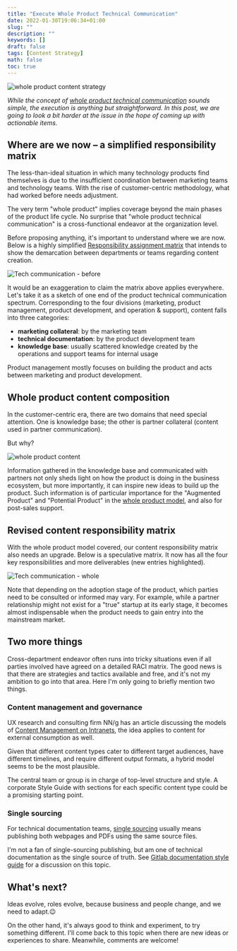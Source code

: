 ```yaml
---
title: "Execute Whole Product Technical Communication"
date: 2022-01-30T19:06:34+01:00
slug: ""
description: ""
keywords: []
draft: false
tags: [Content Strategy]
math: false
toc: true
---
```


![whole product content strategy](/images/whole-product-content-title.png)

*While the concept of [whole product technical communication](/blog/whole-product-tech-comm/) sounds simple, the execution is anything but straightforward. In this post, we are going to look a bit harder at the issue in the hope of coming up with actionable items.*

## Where are we now &ndash; a simplified responsibility matrix

The less-than-ideal situation in which many technology products find themselves is due to the insufficient coordination between marketing teams and technology teams. With the rise of customer-centric methodology, what had worked before needs adjustment.

The very term "whole product" implies coverage beyond the main phases of the product life cycle. No surprise that "whole product technical communication" is a cross-functional endeavor at the organization level.

Before proposing anything, it's important to understand where we are now. Below is a highly simplified [Responsibility assignment matrix](https://en.wikipedia.org/wiki/Responsibility_assignment_matrix) that intends to show the demarcation between departments or teams regarding content creation.

![Tech communication - before](/images/content-raci-before.png)

It would be an exaggeration to claim the matrix above applies everywhere. Let's take it as a sketch of one end of the product technical communication spectrum. Corresponding to the four divisions (marketing, product management, product development, and operation & support), content falls into three categories:

* **marketing collateral**: by the marketing team
* **technical documentation**: by the product development team
* **knowledge base**: usually scattered knowledge created by the operations and support teams for internal usage

Product management mostly focuses on building the product and acts between marketing and product development.

## Whole product content composition

In the customer-centric era, there are two domains that need special attention. One is knowledge base; the other is partner collateral (content used in partner communication). 

But why?

![whole product content](/images/whole-product-content.png)

Information gathered in the knowledge base and communicated with partners not only sheds light on how the product is doing in the business ecosystem, but more importantly, it can inspire new ideas to build up the product. Such information is of particular importance for the "Augmented Product" and "Potential Product" in the [whole product model](/blog/whole-product-tech-comm/#technology-adoption-life-cycle-and-whole-product-model), and also for post-sales support.

## Revised content responsibility matrix

With the whole product model covered, our content responsibility matrix also needs an upgrade. Below is a speculative matrix. It now has all the four key responsibilities and more deliverables (new entries highlighted).

![Tech communication - whole](/images/content-raci-after.png)

Note that depending on the adoption stage of the product, which parties need to be consulted or informed may vary. For example, while a partner relationship might not exist for a "true" startup at its early stage, it becomes almost indispensable when the product needs to gain entry into the mainstream market.

## Two more things

Cross-department endeavor often runs into tricky situations even if all parties involved have agreed on a detailed RACI matrix. The good news is that there are strategies and tactics available and free, and it's not my ambition to go into that area. Here I'm only going to briefly mention two things.

### Content management and governance

UX research and consulting firm NN/g has an article discussing the models of [Content Management on Intranets](https://www.nngroup.com/articles/intranet-content-management/), the idea applies to content for external consumption as well.

Given that different content types cater to different target audiences, have different timelines, and require different output formats, a hybrid model seems to be the most plausible.

The central team or group is in charge of top-level structure and style. A corporate Style Guide with sections for each specific content type could be a promising starting point.
  
### Single sourcing

For technical documentation teams, [single sourcing](https://en.wikipedia.org/wiki/Single-source_publishing) usually means publishing both webpages and PDFs using the same source files.

I'm not a fan of single-sourcing publishing, but am one of technical documentation as the single source of truth. See [Gitlab documentation style guide](https://docs.gitlab.com/ee/development/documentation/styleguide/#documentation-is-the-single-source-of-truth-ssot) for a discussion on this topic.

## What's next?

Ideas evolve, roles evolve, because business and people change, and we need to adapt.😉

On the other hand, it's always good to think and experiment, to try something different. I'll come back to this topic when there are new ideas or experiences to share. Meanwhile, comments are welcome! 